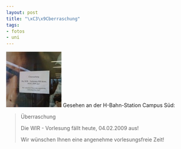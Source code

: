 ```yaml
--- 
layout: post
title: "\xC3\x9Cberraschung"
tags: 
- fotos
- uni
---
```

<a href="/uploads/images/2009/02/l-640-480-19243fd5-f617-4918-9ac0-ba7b005e421a.jpeg"><img src="/uploads/images/2009/02/l-640-480-19243fd5-f617-4918-9ac0-ba7b005e421a-150x150.jpg" alt="Überraschung" title="Überraschung" width="150" height="150" class="alignright size-thumbnail wp-image-227" /></a>
Gesehen an der H-Bahn-Station Campus Süd:
<blockquote>Überraschung

Die WIR - Vorlesung fällt heute, 04.02.2009 aus!

Wir wünschen Ihnen eine angenehme vorlesungsfreie Zeit!</blockquote><br class="clear" />
